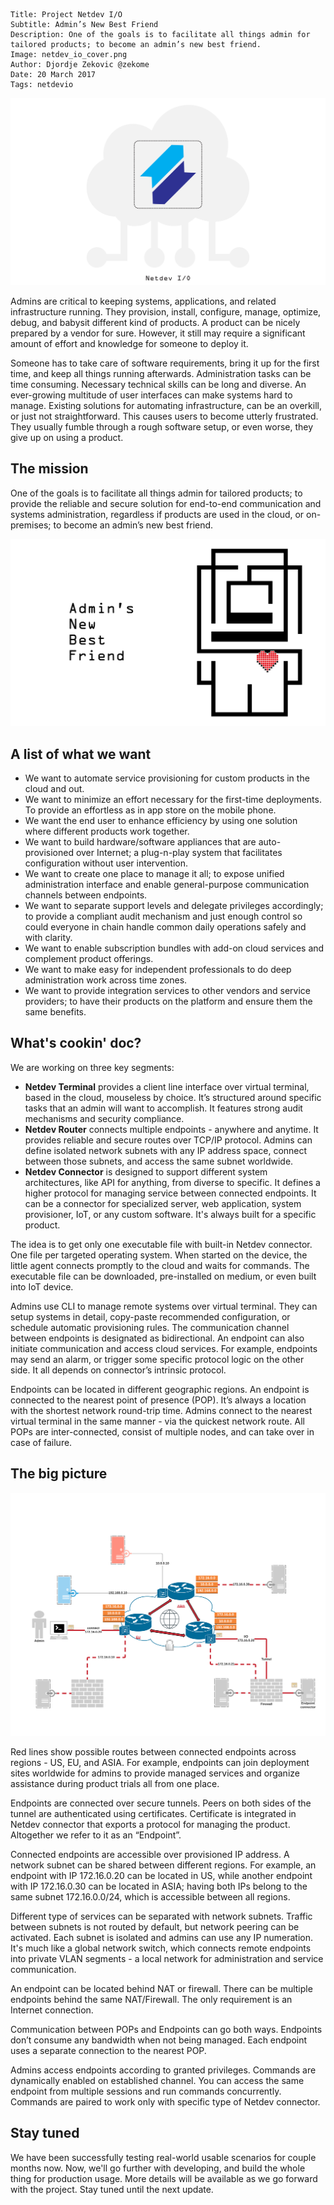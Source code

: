 ```.header
Title: Project Netdev I/O
Subtitle: Admin’s New Best Friend
Description: One of the goals is to facilitate all things admin for tailored products; to become an admin’s new best friend.
Image: netdev_io_cover.png
Author: Djordje Zekovic @zekome
Date: 20 March 2017
Tags: netdevio
```

![Netdev I/O](netdev_io_cover.png)

Admins are critical to keeping systems, applications, and related infrastructure running. They provision, install, configure, manage, optimize, debug, and babysit different kind of products. A product can be nicely prepared by a vendor for sure. However, it still may require a significant amount of effort and knowledge for someone to deploy it. 

Someone has to take care of software requirements, bring it up for the first time, and keep all things running afterwards. Administration tasks can be time consuming. Necessary technical skills can be long and diverse. An ever-growing multitude of user interfaces can make systems hard to manage. Existing solutions for automating infrastructure, can be an overkill, or just not straightforward. This causes users to become utterly frustrated. They usually fumble through a rough software setup, or even worse, they give up on using a product. 

## The mission
One of the goals is to facilitate all things admin for tailored products; to provide the reliable and secure solution for end-to-end communication and systems administration, regardless if products are used in the cloud, or on-premises; to become an admin’s new best friend.

![Admin’s New Best Friend](admins_new_best_friend.png)

## A list of what we want

- We want to automate service provisioning for custom products in the cloud and out.
- We want to minimize an effort necessary for the first-time deployments. To provide an effortless as in app store on the mobile phone. 
- We want the end user to enhance efficiency by using one solution where different products work together.
- We want to build hardware/software appliances that are auto-provisioned over Internet; a plug-n-play system that facilitates configuration without user intervention.
- We want to create one place to manage it all; to expose unified administration interface and enable general-purpose communication channels between endpoints.
- We want to separate support levels and delegate privileges accordingly; to provide a compliant audit mechanism and just enough control so could everyone in chain handle common daily operations safely and with clarity.
- We want to enable subscription bundles with add-on cloud services and complement product offerings.
- We want to make easy for independent professionals to do deep administration work across time zones.
- We want to provide integration services to other vendors and service providers; to have their products on the platform and ensure them the same benefits.

## What's cookin' doc?

We are working on three key segments:

- **Netdev Terminal** provides a client line interface over virtual terminal, based in the cloud, mouseless by choice. It’s structured around specific tasks that an admin will want to accomplish. It features strong audit mechanisms and security compliance.
- **Netdev Router** connects multiple endpoints - anywhere and anytime. It provides reliable and secure routes over TCP/IP protocol. Admins can define isolated network subnets with any IP address space, connect between those subnets, and access the same subnet worldwide.
- **Netdev Connector** is designed to support different system architectures, like API for anything, from diverse to specific. It defines a higher protocol for managing service between connected endpoints. It can be a connector for specialized server, web application, system provisioner, IoT, or any custom software. It's always built for a specific product.

The idea is to get only one executable file with built-in Netdev connector. One file per targeted operating system. When started on the device, the little agent connects promptly to the cloud and waits for commands. The executable file can be downloaded, pre-installed on medium, or even built into IoT device.

Admins use CLI to manage remote systems over virtual terminal. They can setup systems in detail, copy-paste recommended configuration, or schedule automatic provisioning rules. The communication channel between endpoints is designated as bidirectional. An endpoint can also initiate communication and access cloud services. For example, endpoints may send an alarm, or trigger some specific protocol logic on the other side. It all depends on connector’s intrinsic protocol.

Endpoints can be located in different geographic regions. An endpoint is connected to the nearest point of presence (POP). It’s always a location with the shortest network round-trip time. Admins connect to the nearest virtual terminal in the same manner - via the quickest network route. All POPs are inter-connected, consist of multiple nodes, and can take over in case of failure.

## The big picture
![The big picture](netdev_io_big_picture.png)

Red lines show possible routes between connected endpoints across regions - US, EU, and ASIA. For example, endpoints can join deployment sites worldwide for admins to provide managed services and organize assistance during product trials all from one place.

Endpoints are connected over secure tunnels. Peers on both sides of the tunnel are authenticated using certificates. Certificate is integrated in Netdev connector that exports a protocol for managing the product. Altogether we refer to it as an “Endpoint”.

Connected endpoints are accessible over provisioned IP address. A network subnet can be shared between different regions. For example, an endpoint with IP 172.16.0.20 can be located in US, while another endpoint with IP 172.16.0.30 can be located in ASIA; having both IPs belong to the same subnet 172.16.0.0/24, which is accessible between all regions. 

Different type of services can be separated with network subnets. Traffic between subnets is not routed by default, but network peering can be activated. Each subnet is isolated and admins can use any IP numeration. It's much like a global network switch, which connects remote endpoints into private VLAN segments - a local network for administration and service communication.

An endpoint can be located behind NAT or firewall. There can be multiple endpoints behind the same NAT/Firewall. The only requirement is an Internet connection.

Communication between POPs and Endpoints can go both ways.  Endpoints don’t consume any bandwidth when not being managed. Each endpoint uses a separate connection to the nearest POP. 

Admins access endpoints according to granted privileges. Commands are dynamically enabled on established channel. You can access the same endpoint from multiple sessions and run commands concurrently. Commands are paired to work only with specific type of Netdev connector.

## Stay tuned

We have been successfully testing real-world usable scenarios for couple months now. Now, we'll go further with developing, and build the whole thing for production usage. More details will be available as we go forward with the project. Stay tuned until the next update.
